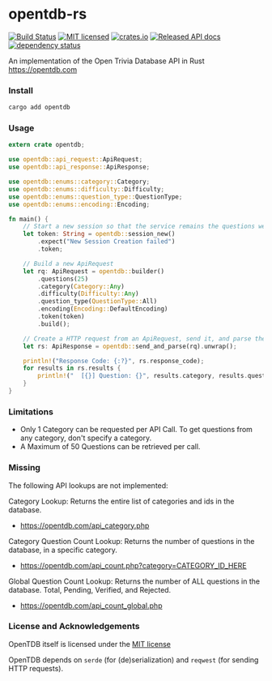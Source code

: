 # opentdb-rs

[![Build Status](https://travis-ci.org/Zarthus/opentdb-rs.svg?branch=master)](https://travis-ci.org/Zarthus/opentdb-rs)
[![MIT licensed](https://img.shields.io/badge/license-MIT-blue.svg)](./LICENSE)
[![crates.io](https://meritbadge.herokuapp.com/opentdb)](https://crates.io/crates/opentdb)
[![Released API docs](https://docs.rs/opentdb/badge.svg)](https://docs.rs/opentdb)
[![dependency status](https://deps.rs/repo/github/zarthus/opentdb-rs/status.svg)](https://deps.rs/repo/github/zarthus/opentdb-rs)

An implementation of the Open Trivia Database API in Rust <https://opentdb.com>

### Install

```bash
cargo add opentdb
```

### Usage

```rust
extern crate opentdb;

use opentdb::api_request::ApiRequest;
use opentdb::api_response::ApiResponse;

use opentdb::enums::category::Category;
use opentdb::enums::difficulty::Difficulty;
use opentdb::enums::question_type::QuestionType;
use opentdb::enums::encoding::Encoding;

fn main() {
    // Start a new session so that the service remains the questions we've received already.
    let token: String = opentdb::session_new()
        .expect("New Session Creation failed")
        .token;

    // Build a new ApiRequest
    let rq: ApiRequest = opentdb::builder()
        .questions(25)
        .category(Category::Any)
        .difficulty(Difficulty::Any)
        .question_type(QuestionType::All)
        .encoding(Encoding::DefaultEncoding)
        .token(token)
        .build();

    // Create a HTTP request from an ApiRequest, send it, and parse the JSON into an ApiResponse.
    let rs: ApiResponse = opentdb::send_and_parse(rq).unwrap();

    println!("Response Code: {:?}", rs.response_code);
    for results in rs.results {
        println!("  [{}] Question: {}", results.category, results.question);
    }
}
```

### Limitations

- Only 1 Category can be requested per API Call. To get questions from any category, don't specify a category.
- A Maximum of 50 Questions can be retrieved per call.

### Missing

The following API lookups are not implemented:

Category Lookup: Returns the entire list of categories and ids in the database.

- https://opentdb.com/api_category.php

Category Question Count Lookup: Returns the number of questions in the database, in a specific category.

- https://opentdb.com/api_count.php?category=CATEGORY_ID_HERE

Global Question Count Lookup: Returns the number of ALL questions in the database. Total, Pending, Verified, and Rejected.

- https://opentdb.com/api_count_global.php

### License and Acknowledgements

OpenTDB itself is licensed under the [MIT license](LICENSE)

OpenTDB depends on `serde` (for (de)serialization) and `reqwest` (for sending HTTP requests).
